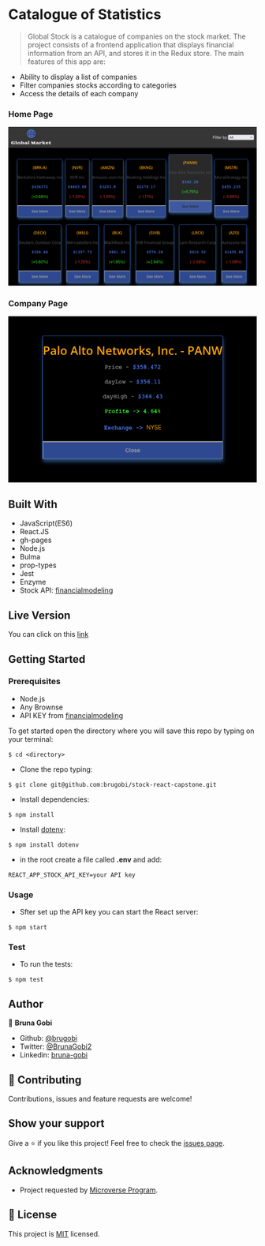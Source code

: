 # Catalogue of Statistics
 
> Global Stock is a catalogue of companies on the stock market. The project consists of a frontend application that displays financial information from an API, and stores it in the Redux store. The main features of this app are:

- Ability to display a list of companies
- Filter companies stocks according to categories
- Access the details of each company

### Home Page

![home](./src/images/home.png)

### Company Page

![company](./src/images/company.png)

## Built With

- JavaScript(ES6)
- React.JS
- gh-pages
- Node.js
- Bulma
- prop-types
- Jest
- Enzyme
- Stock API: [financialmodeling](https://financialmodelingprep.com/developer/docs/)

## Live Version

You can click on this [link](https://brugobi.github.io/stock-react-capstone/)

## Getting Started

### Prerequisites

- Node.js
- Any Brownse
- API KEY from [financialmodeling](https://financialmodelingprep.com/developer/docs/)

To get started open the directory where you will save this repo by typing on your terminal:

```
$ cd <directory>
```

- Clone the repo typing:

```
$ git clone git@github.com:brugobi/stock-react-capstone.git
```
- Install dependencies:

```
$ npm install
```

- Install [dotenv](https://www.npmjs.com/package/dotenv):

```
$ npm install dotenv
```

- in the root create a file called **.env** and add:

```
REACT_APP_STOCK_API_KEY=your API key
```

### Usage

- Sfter set up the API key you can start the React server:

```
$ npm start
```

### Test

- To run the tests:

```
$ npm test
```

## Author

👤 **Bruna Gobi**

- Github: [@brugobi](https://github.com/brugobi)
- Twitter: [@BrunaGobi2](https://twitter.com/BrunaGobi2)
- Linkedin: [bruna-gobi](https://www.linkedin.com/in/bruna-gobi/)

## 🤝 Contributing

Contributions, issues and feature requests are welcome!

## Show your support

Give a ⭐️ if you like this project!
Feel free to check the [issues page](issues/).

## Acknowledgments

- Project requested by [Microverse Program](https://www.microverse.org/).

## 📝 License

This project is [MIT](lic.url) licensed.

